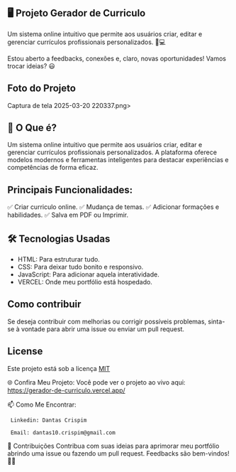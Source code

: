  ## 🖥️ Projeto Gerador de Curriculo
  Um sistema online intuitivo que permite aos usuários criar, editar e gerenciar currículos profissionais personalizados. 🎉💻

  
  Estou aberto a feedbacks, conexões e, claro, novas oportunidades! Vamos trocar ideias? 😃

 ## Foto do Projeto

   Captura de tela 2025-03-20 220337.png>


 ## 🚀 O Que é?

Um sistema online intuitivo que permite aos usuários criar, editar e gerenciar currículos profissionais personalizados. 
A plataforma oferece modelos modernos e ferramentas inteligentes para destacar experiências e competências de forma eficaz.

## Principais Funcionalidades:

✅ Criar curriculo online.
✅ Mudança de temas.
✅ Adicionar formações e habilidades.
✅ Salva em PDF ou Imprimir.

## 🛠️ Tecnologias Usadas
  - HTML: Para estruturar tudo.
  - CSS: Para deixar tudo bonito e responsivo.
  - JavaScript: Para adicionar aquela interatividade.
  - VERCEL: Onde meu portfólio está hospedado.
  
## Como contribuir

   Se deseja contribuir com melhorias ou corrigir possíveis problemas, sinta-se à vontade para abrir uma issue ou enviar um pull request.

## License
  Este projeto está sob a licença [MIT](https://choosealicense.com/licenses/mit/)

  🌐 Confira Meu Projeto: 
    Você pode ver o projeto ao vivo aqui: https://gerador-de-curriculo.vercel.app/

📫 Como Me Encontrar: 

     Linkedin: Dantas Crispim

     Email: dantas10.crispim@gmail.com

📝 Contribuições Contribua com suas ideias para aprimorar meu portfólio abrindo uma issue ou fazendo um pull request. Feedbacks são bem-vindos! 🌟🚀
